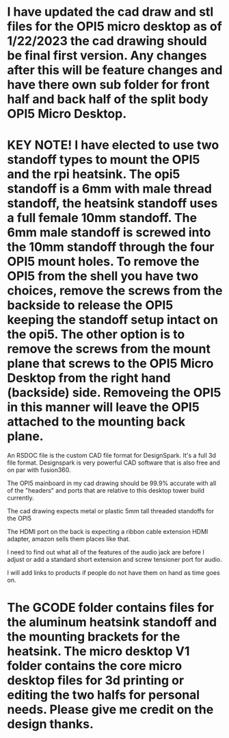 # I have updated the cad draw and stl files for the OPI5 micro desktop as of 1/22/2023 the cad drawing should be final first version. Any changes after this will be feature changes and have there own sub folder for front half and back half of the split body OPI5 Micro Desktop. 

# KEY NOTE! I have elected to use two standoff types to mount the OPI5 and the rpi heatsink. The opi5 standoff is a 6mm with male thread standoff, the heatsink standoff uses a full female 10mm standoff. The 6mm male standoff is screwed into the 10mm standoff through the four OPI5 mount holes. To remove the OPI5 from the shell you have two choices, remove the screws from the backside to release the OPI5 keeping the standoff setup intact on the opi5. The other option is to remove the screws from the mount plane that screws to the OPI5 Micro Desktop from the right hand (backside) side. Removeing the OPI5 in this manner will leave the OPI5 attached to the mounting back plane.

An RSDOC file is the custom CAD file format for DesignSpark. It's a full 3d file format. Designspark is very powerful CAD software that is also free and on par with fusion360. 

The OPI5 mainboard in my cad drawing should be 99.9% accurate with all of the "headers" and ports that are relative to this desktop tower build currently.

The cad drawing expects metal or plastic 5mm tall threaded standoffs for the OPI5

The HDMI port on the back is expecting a ribbon cable extension HDMI adapter, amazon sells them places like that.

I need to find out what all of the features of the audio jack are before I adjust or add a standard short extension and screw tensioner port for audio.

I will add links to products if people do not have them on hand as time goes on.

# The GCODE folder contains files for the aluminum heatsink standoff and the mounting brackets for the heatsink. The micro desktop V1 folder contains the core micro desktop files for 3d printing or editing the two halfs for personal needs. Please give me credit on the design thanks.

